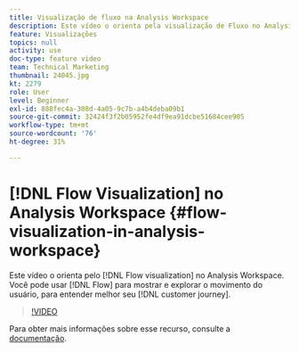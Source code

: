 ```yaml
---
title: Visualização de fluxo na Analysis Workspace
description: Este vídeo o orienta pela visualização de Fluxo no Analysis Workspace. Você pode usar o Fluxo para mostrar e explorar a movimentação de usuários, para entender melhor a jornada de seus clientes.
feature: Visualizações
topics: null
activity: use
doc-type: feature video
team: Technical Marketing
thumbnail: 24045.jpg
kt: 2279
role: User
level: Beginner
exl-id: 888fec4a-308d-4a05-9c7b-a4b4deba09b1
source-git-commit: 32424f3f2b05952fe4df9ea91dcbe51684cee905
workflow-type: tm+mt
source-wordcount: '76'
ht-degree: 31%

---
```


# [!DNL Flow Visualization] no Analysis Workspace {#flow-visualization-in-analysis-workspace}

Este vídeo o orienta pelo [!DNL Flow visualization] no Analysis Workspace. Você pode usar [!DNL Flow] para mostrar e explorar o movimento do usuário, para entender melhor seu [!DNL customer journey].

>[!VIDEO](https://video.tv.adobe.com/v/24045/?quality=12)

Para obter mais informações sobre esse recurso, consulte a [documentação](https://marketing.adobe.com/resources/help/pt_BR/analytics/analysis-workspace/flow.html).
